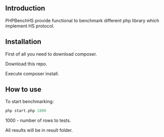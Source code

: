 Introduction
------------
PHPBenchHS provide functional to benchmark different php library which implement HS protocol.


Installation
------------
First of all you need to download composer.

Download this repo.

Execute composer install.


How to use
------------
To start benchmarking:

```php
php start.php 1000
```

1000 - number of rows to tests.


All results will be in result folder.